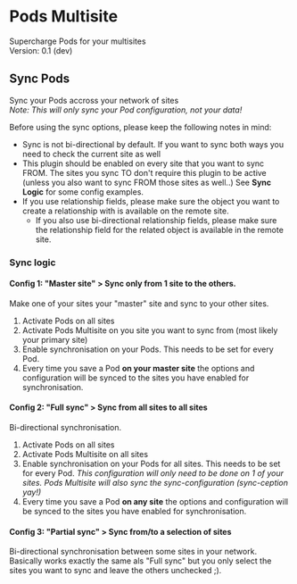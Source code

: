 # Pods Multisite
Supercharge Pods for your multisites  
Version: 0.1 (dev)

## Sync Pods

Sync your Pods accross your network of sites  
_Note: This will only sync your Pod configuration, not your data!_  

Before using the sync options, please keep the following notes in mind:

- Sync is not bi-directional by default. If you want to sync both ways you need to check the current site as well
- This plugin should be enabled on every site that you want to sync FROM. The sites you sync TO don't require this plugin to be active (unless you also want to sync FROM those sites as well..) See **Sync Logic** for some config examples.
- If you use relationship fields, please make sure the object you want to create a relationship with is available on the remote site.
  - If you also use bi-directional relationship fields, please make sure the relationship field for the related object is available in the remote site.

### Sync logic

#### Config 1: "Master site" > Sync only from 1 site to the others.

Make one of your sites your "master" site and sync to your other sites.

1. Activate Pods on all sites
2. Activate Pods Multisite on you site you want to sync from (most likely your primary site)
3. Enable synchronisation on your Pods. This needs to be set for every Pod.
4. Every time you save a Pod **on your master site** the options and configuration will be synced to the sites you have enabled for synchronisation.

#### Config 2: "Full sync" > Sync from all sites to all sites

Bi-directional synchronisation.

1. Activate Pods on all sites
2. Activate Pods Multisite on all sites
3. Enable synchronisation on your Pods for all sites. This needs to be set for every Pod. _This configuration will only need to be done on 1 of your sites. Pods Multisite will also sync the sync-configuration (sync-ception yay!)_
4. Every time you save a Pod **on any site** the options and configuration will be synced to the sites you have enabled for synchronisation.

#### Config 3: "Partial sync" > Sync from/to a selection of sites

Bi-directional synchronisation between some sites in your network.
Basically works exactly the same als "Full sync" but you only select the sites you want to sync and leave the others unchecked ;).
